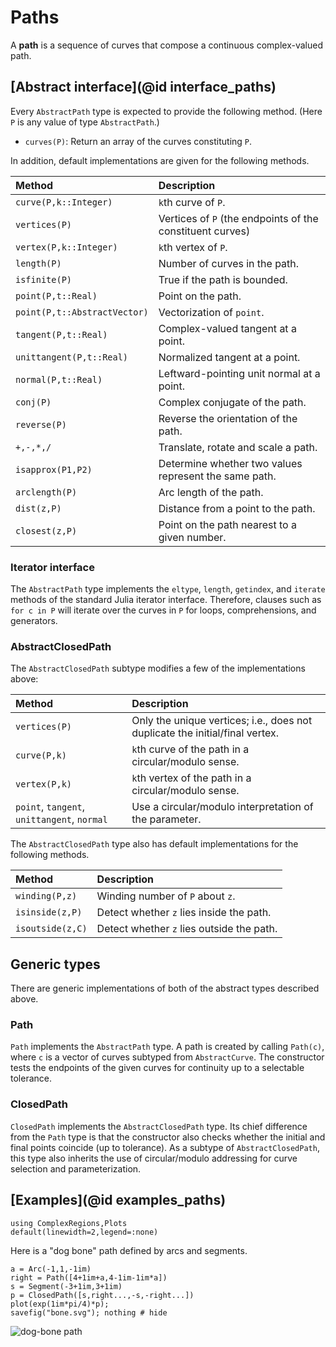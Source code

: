 # Paths

A **path** is a sequence of curves that compose a continuous complex-valued path.

## [Abstract interface](@id interface_paths)

Every `AbstractPath` type is expected to provide the following method. (Here `P` is any value of type `AbstractPath`.)

- `curves(P)`: Return an array of the curves constituting `P`.

In addition, default implementations are given for the following methods.

| Method | Description |
|:-----|:-----|
| `curve(P,k::Integer)`| `k`th curve of `P`.
| `vertices(P)` | Vertices of `P` (the endpoints of the constituent curves) |
| `vertex(P,k::Integer)`| `k`th vertex of `P`. |
| `length(P)`| Number of curves in the path. |
| `isfinite(P)`| True if the path is bounded. |
| `point(P,t::Real)` | Point on the path. |
| `point(P,t::AbstractVector)`| Vectorization of `point`. |
| `tangent(P,t::Real)` | Complex-valued tangent at a point. |
| `unittangent(P,t::Real)`| Normalized tangent at a point. |
| `normal(P,t::Real)`| Leftward-pointing unit normal at a point. |
| `conj(P)`| Complex conjugate of the path. |
| `reverse(P)`| Reverse the orientation of the path. |
| `+,-,*,/`| Translate, rotate and scale a path. |
| `isapprox(P1,P2)` | Determine whether two values represent the same path. |
| `arclength(P)` | Arc length of the path. |
| `dist(z,P)` | Distance from a point to the path. |
| `closest(z,P)`| Point on the path nearest to a given number. |

### Iterator interface

The `AbstractPath` type implements the `eltype`, `length`, `getindex`, and `iterate` methods of the standard Julia iterator interface. Therefore, clauses such as `for c in P` will iterate over the curves in `P` for loops, comprehensions, and generators.

### AbstractClosedPath

The `AbstractClosedPath` subtype modifies a few of the implementations above:

| Method | Description |
|:-----|:-----|
| `vertices(P)`| Only the unique vertices; i.e., does not duplicate the initial/final vertex. |
| `curve(P,k)` | `k`th curve of the path in a circular/modulo sense. |
| `vertex(P,k)`| `k`th vertex of the path in a circular/modulo sense. |
| `point`, `tangent`, `unittangent`, `normal`| Use a circular/modulo interpretation of the parameter. |

The `AbstractClosedPath` type also has default implementations for the following methods.

| Method | Description |
|:-----|:-----|
| `winding(P,z)` | Winding number of `P` about `z`. |
| `isinside(z,P)` | Detect whether `z` lies inside the path. |
| `isoutside(z,C)` | Detect whether `z` lies outside the path. |

## Generic types

There are generic implementations of both of the abstract types described above.

### Path

`Path` implements the `AbstractPath` type. A path is created by calling `Path(c)`, where `c` is a vector of curves subtyped from `AbstractCurve`. The constructor tests the endpoints of the given curves for continuity up to a selectable tolerance.

### ClosedPath

`ClosedPath` implements the `AbstractClosedPath` type. Its chief difference from the `Path` type is that the constructor also checks whether the initial and final points coincide (up to tolerance). As a subtype of `AbstractClosedPath`, this type also inherits the use of circular/modulo addressing for curve selection and parameterization.

## [Examples](@id examples_paths)

```@setup examples
using ComplexRegions,Plots
default(linewidth=2,legend=:none)
```

Here is a "dog bone" path defined by arcs and segments.
```@example examples
a = Arc(-1,1,-1im)
right = Path([4+1im+a,4-1im-1im*a])
s = Segment(-3+1im,3+1im)
p = ClosedPath([s,right...,-s,-right...])
plot(exp(1im*pi/4)*p);
savefig("bone.svg"); nothing # hide
```

![dog-bone path](bone.svg)
